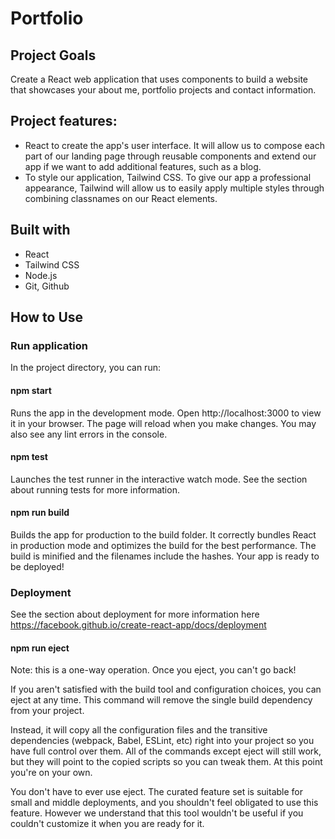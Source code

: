 # Portfolio

## Project Goals
Create a React web application that uses components to build a website that showcases your about me, portfolio projects and contact information.

## Project features:
- React to create the app's user interface. It will allow us to compose each part of our landing page through reusable components and extend our app if we want to add additional features, such as a blog.
- To style our application, Tailwind CSS. To give our app a professional appearance, Tailwind will allow us to easily apply multiple styles through combining classnames on our React elements.

## Built with
- React
- Tailwind CSS
- Node.js
- Git, Github

## How to Use

### Run application
In the project directory, you can run:

#### npm start
Runs the app in the development mode.
Open http://localhost:3000 to view it in your browser.
The page will reload when you make changes. You may also see any lint errors in the console.

#### npm test
Launches the test runner in the interactive watch mode.
See the section about running tests for more information.

#### npm run build
Builds the app for production to the build folder.
It correctly bundles React in production mode and optimizes the build for the best performance.
The build is minified and the filenames include the hashes.
Your app is ready to be deployed!

### Deployment
See the section about deployment for more information here https://facebook.github.io/create-react-app/docs/deployment

#### npm run eject
Note: this is a one-way operation. Once you eject, you can't go back!

If you aren't satisfied with the build tool and configuration choices, you can eject at any time. This command will remove the single build dependency from your project.

Instead, it will copy all the configuration files and the transitive dependencies (webpack, Babel, ESLint, etc) right into your project so you have full control over them. All of the commands except eject will still work, but they will point to the copied scripts so you can tweak them. At this point you're on your own.

You don't have to ever use eject. The curated feature set is suitable for small and middle deployments, and you shouldn't feel obligated to use this feature. However we understand that this tool wouldn't be useful if you couldn't customize it when you are ready for it.
